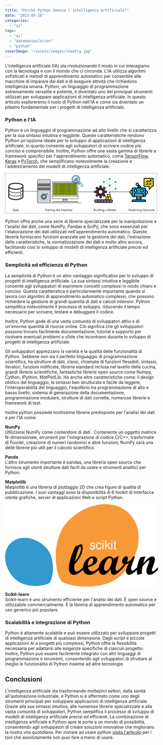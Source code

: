 ```yaml
---
title: "Perchè Python domina l'intelligenza artificiale?"
date: "2023-05-28"
categories: 
  - "ai"
tags: 
  - "ai"
  - "datamanipulation"
  - "python"
coverImage: "/assets/images/lkanFrg.jpg"
---
```


L'intelligenza artificiale (IA) sta rivoluzionando il modo in cui interagiamo con la tecnologia e con il mondo che ci circonda. L'IA utilizza algoritmi sofisticati e metodi di apprendimento automatico per consentire alle macchine di imparare dai dati e di eseguire attività che richiedono intelligenza umana. Python, un linguaggio di programmazione estremamente versatile e potente, è diventato uno dei principali strumenti utilizzati per sviluppare applicazioni di intelligenza artificiale. In questo articolo esploreremo il ruolo di Python nell'IA e come sia diventato un pilastro fondamentale per i progetti di intelligenza artificiale.

### Python e l'IA

Python è un linguaggio di programmazione ad alto livello che si caratterizza per la sua sintassi intuitiva e leggibile. Queste caratteristiche rendono Python un'opzione ideale per lo sviluppo di applicazioni di intelligenza artificiale, in quanto consente agli sviluppatori di scrivere codice più conciso e comprensibile. Inoltre, Python offre una vasta gamma di librerie e framework specifici per l'apprendimento automatico, come [TensorFlow](https://www.tensorflow.org/?hl=it), [Keras](https://keras.io/) e [PyTorch](https://pytorch.org/), che semplificano notevolmente la creazione e l'addestramento dei modelli di intelligenza artificiale.

![](/assets/images/What-Is-Machine-Learning-Artificial-Intelligence-With-Python-Edureka-960x254.png)

Python offre anche una serie di librerie specializzate per la manipolazione e l'analisi dei dati, come NumPy, Pandas e SciPy, che sono essenziali per l'elaborazione dei dati utilizzati nell'apprendimento automatico. Queste librerie forniscono funzioni avanzate per la gestione dei dati, l'estrazione delle caratteristiche, la normalizzazione dei dati e molto altro ancora, facilitando così lo sviluppo di modelli di intelligenza artificiale precisi ed efficienti.

### Semplicità ed efficienza di Python

La semplicità di Python è un altro vantaggio significativo per lo sviluppo di progetti di intelligenza artificiale. La sua sintassi intuitiva e leggibile consente agli sviluppatori di esprimere concetti complessi in modo chiaro e conciso. Questa caratteristica è particolarmente importante quando si lavora con algoritmi di apprendimento automatico complessi, che possono richiedere la gestione di grandi quantità di dati e calcoli intensivi. Python semplifica notevolmente il processo di sviluppo, riducendo il tempo necessario per scrivere, testare e debuggare il codice.

Inoltre, Python gode di una vasta comunità di sviluppatori attivi e di un'enorme quantità di risorse online. Ciò significa che gli sviluppatori possono trovare facilmente documentazione, tutorial e supporto per risolvere eventuali problemi o sfide che incontrano durante lo sviluppo di progetti di intelligenza artificiale.

Gli sviluppatori apprezzano la varietà e la qualità delle funzionalità di Python. Sebbene non sia il perfetto linguaggio di programmazione scientifica, ha strutture di dati, classi, chiamate di funzioni flessibili, sintassi, iteratori, funzioni nidificate, libreria standard inclusa nel lavello della cucina, grandi librerie scientifiche, fantastiche librerie open source come Numpy, Cython, IPython, MatPlotLib. Ha anche altre caratteristiche come: il design olistico del linguaggio, la sintassi ben strutturata e facile da leggere, l'interoperabilità del linguaggio, l'equilibrio tra programmazione di alto e basso livello, sistema di generazione della documentazione, programmazione modulare, strutture di dati corrette, numerose librerie e framework di test.

Inoltre python possiede moltissime librerie predisposte per l'analisi dei dati e per l'IA come:

**NumPy**  
Utilizzerai NumPy come contenitore di dati . Contenente un oggetto matrice N-dimensionale, strumenti per l'integrazione di codice C/C++, trasformate di Fourier, creazione di numeri randomici e altre funzioni, NumPy sarà una delle librerie più utili per il calcolo scientifico.

**Panda**  
L'altro strumento importante è pandas, una libreria open source che fornisce agli utenti strutture dati facili da usare e strumenti analitici per Python.

**Matplotlib**  
Matplotlib è una libreria di plottaggio 2D che crea figure di qualità di pubblicazione. I suoi vantaggi sono la disponibilità di 6 toolkit di interfacce utente grafiche, server di applicazioni Web e script Python.

![](/assets/images/1200px-Scikit_learn_logo_small.svg_-960x517.png)

**Scikit-learn**  
Scikit-learn è uno strumento efficiente per l'analisi dei dati. È open source e utilizzabile commercialmente. È la libreria di apprendimento automatico per uso generico più popolare.

### Scalabilità e integrazione di Python

Python è altamente scalabile e può essere utilizzato per sviluppare progetti di intelligenza artificiale di qualsiasi dimensione. Dagli script e piccole applicazioni AI a progetti più complessi, Python offre la flessibilità necessaria per adattarsi alle esigenze specifiche di ciascun progetto. Inoltre, Python può essere facilmente integrato con altri linguaggi di programmazione e strumenti, consentendo agli sviluppatori di sfruttare al meglio le funzionalità di Python insieme ad altre tecnologie.

## Conclusioni

L'intelligenza artificiale sta trasformando molteplici settori, dalla sanità all'automazione industriale, e Python si è affermato come uno degli strumenti principali per sviluppare applicazioni di intelligenza artificiale. Grazie alla sua sintassi intuitiva, alle numerose librerie specializzate e alla vasta comunità di sviluppatori, Python semplifica il processo di sviluppo di modelli di intelligenza artificiale precisi ed efficienti. La combinazione di intelligenza artificiale e Python apre le porte a un mondo di possibilità, consentendo agli sviluppatori di creare soluzioni innovative che migliorano la nostra vita quotidiana. Per iniziare ad usare python [visita l'articolo](https://avid3855894.altervista.org/strumenti-per-programmare-al-meglio-in-python/) per i tool che assolutamente non puoi fare a meno di usare.
